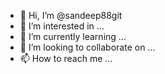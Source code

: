 - 👋 Hi, I’m @sandeep88git
- 👀 I’m interested in ...
- 🌱 I’m currently learning ...
- 💞️ I’m looking to collaborate on ...
- 📫 How to reach me ...

<!---
sandeep88git/sandeep88git is a ✨ special ✨ repository because its `README.md` (this file) appears on your GitHub profile.
You can click the Preview link to take a look at your changes.
--->
